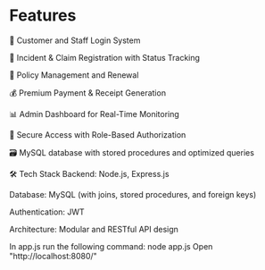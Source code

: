 

# Features
🚗 Customer and Staff Login System

📝 Incident & Claim Registration with Status Tracking

📜 Policy Management and Renewal

💰 Premium Payment & Receipt Generation

📊 Admin Dashboard for Real-Time Monitoring

🔐 Secure Access with Role-Based Authorization

🗃️ MySQL database with stored procedures and optimized queries

🛠️ Tech Stack
Backend: Node.js, Express.js

Database: MySQL (with joins, stored procedures, and foreign keys)

Authentication: JWT

Architecture: Modular and RESTful API design


In app.js run the following command:
node app.js
Open "http://localhost:8080/"
